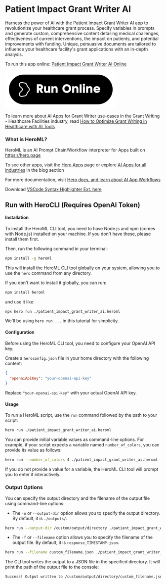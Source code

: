 # Patient Impact Grant Writer AI

Harness the power of AI with the Patient Impact Grant Writer AI app to revolutionize your healthcare grant process. Specify variables in prompts and generate custom, comprehensive content detailing medical challenges, effectiveness of current interventions, the impact on patients, and potential improvements with funding. Unique, persuasive documents are tailored to influence your healthcare facility's grant applications with an in-depth analysis.

To run this app online: [Patient Impact Grant Writer AI Online](https://hero.page/app/patient-impact-grant-writer-ai-revolutionizing-healthcare-grants-with-ai/u33UtJaAUE8klYr5RSII)

[![Run Patient Impact Grant Writer AI Online](/assets/run.svg)](https://hero.page/app/patient-impact-grant-writer-ai-revolutionizing-healthcare-grants-with-ai/u33UtJaAUE8klYr5RSII)

To learn more about AI Apps for Grant Writer use-cases in the Grant Writing - Healthcare Facilities industry, read [How to Optimize Grant Writing in Healthcare with AI Tools](https://hero.page/blog/ai/grant-writing-healthcare-facilities/how-to-optimize-grant-writing-in-healthcare-with-ai-tools/170915)

### What is HeroML?
HeroML is an AI Prompt Chain/Workflow interpreter for Apps built on https://hero.page 

To see other apps, visit the [Hero Apps](https://hero.page/apps) page or explore [AI Apps for all industries](https://hero.page/blog) in the blog section

For more documentation, visit [Hero docs, and learn about AI App Workflows](https://hero.page/tutorials/introduction-to-heroml)

Download [VSCode Syntax Highlighter Ext. here](https://marketplace.visualstudio.com/items?itemName=hero-page.heroml)

## Run with HeroCLI (Requires OpenAI Token)

#### Installation

To install the HeroML CLI tool, you need to have Node.js and npm (comes with Node.js) installed on your machine. If you don't have these, please install them first. 

Then, run the following command in your terminal:

```bash
npm install -g heroml
```

This will install the HeroML CLI tool globally on your system, allowing you to use the `hero` command from any directory.

If you don't want to install it globally, you can run:

```bash
npm install heroml
```

and use it like:

```bash
npx hero run ./patient_impact_grant_writer_ai.heroml
```

We'll be using `hero run ...` in this tutorial for simplicity.

#### Configuration

Before using the HeroML CLI tool, you need to configure your OpenAI API key. 

Create a `heroconfig.json` file in your home directory with the following content:

```json
{
  "openaiApiKey": "your-openai-api-key"
}
```

Replace `"your-openai-api-key"` with your actual OpenAI API key.

#### Usage

To run a HeroML script, use the `run` command followed by the path to your script:

```bash
hero run ./patient_impact_grant_writer_ai.heroml
```

You can provide initial variable values as command-line options. For example, if your script expects a variable named `number_of_colors`, you can provide its value as follows:

```bash
hero run --number_of_colors 4 ./patient_impact_grant_writer_ai.heroml
```

If you do not provide a value for a variable, the HeroML CLI tool will prompt you to enter it interactively.

### Output Options

You can specify the output directory and the filename of the output file using command-line options:

- The `-o` or `--output-dir` option allows you to specify the output directory. By default, it is `./outputs/`.

```bash
hero run --output-dir /custom/output/directory ./patient_impact_grant_writer_ai.heroml
```

- The `-f` or `--filename` option allows you to specify the filename of the output file. By default, it is `response_TIMESTAMP.json`.

```bash
hero run --filename custom_filename.json ./patient_impact_grant_writer_ai.heroml
```

The CLI tool writes the output to a JSON file in the specified directory. It will print the path of the output file to the console:

```bash
Success! Output written to /custom/output/directory/custom_filename.json
```

